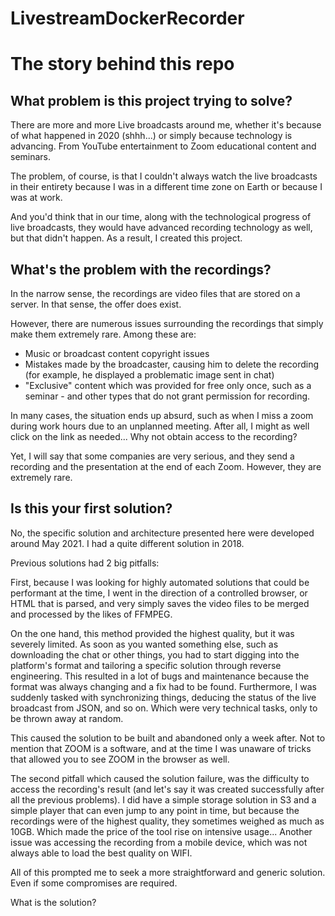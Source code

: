 # LivestreamDockerRecorder

# The story behind this repo

## What problem is this project trying to solve?

There are more and more Live broadcasts around me, whether it's because of what happened in 2020 (shhh...) or simply because technology is advancing. From YouTube entertainment to Zoom educational content and seminars.

The problem, of course, is that I couldn't always watch the live broadcasts in their entirety because I was in a different time zone on Earth or because I was at work.

And you'd think that in our time, along with the technological progress of live broadcasts, they would have advanced recording technology as well, but that didn't happen. As a result, I created this project.

## What's the problem with the recordings?

In the narrow sense, the recordings are video files that are stored on a server. In that sense, the offer does exist.

However, there are numerous issues surrounding the recordings that simply make them extremely rare. Among these are:
* Music or broadcast content copyright issues
* Mistakes made by the broadcaster, causing him to delete the recording (for example, he displayed a problematic image sent in chat)
* "Exclusive" content which was provided for free only once, such as a seminar - and other types that do not grant permission for recording.

In many cases, the situation ends up absurd, such as when I miss a zoom during work hours due to an unplanned meeting. After all, I might as well click on the link as needed... Why not obtain access to the recording?

Yet, I will say that some companies are very serious, and they send a recording and the presentation at the end of each Zoom. However, they are extremely rare.

## Is this your first solution?

No, the specific solution and architecture presented here were developed around May 2021. I had a quite different solution in 2018.

Previous solutions had 2 big pitfalls:

First, because I was looking for highly automated solutions that could be performant at the time, I went in the direction of a controlled browser, or HTML that is parsed, and very simply saves the video files to be merged and processed by the likes of FFMPEG.

On the one hand, this method provided the highest quality, but it was severely limited. As soon as you wanted something else, such as downloading the chat or other things, you had to start digging into the platform's format and tailoring a specific solution through reverse engineering. This resulted in a lot of bugs and maintenance because the format was always changing and a fix had to be found. Furthermore, I was suddenly tasked with synchronizing things, deducing the status of the live broadcast from JSON, and so on. Which were very technical tasks, only to be thrown away at random.

This caused the solution to be built and abandoned only a week after. Not to mention that ZOOM is a software, and at the time I was unaware of tricks that allowed you to see ZOOM in the browser as well.


The second pitfall which caused the solution failure, was the difficulty to access the recording's result (and let's say it was created successfully after all the previous problems). I did have a simple storage solution in S3 and a simple player that can even jump to any point in time, but because the recordings were of the highest quality, they sometimes weighed as much as 10GB. Which made the price of the tool rise on intensive usage... Another issue was accessing the recording from a mobile device, which was not always able to load the best quality on WIFI.

All of this prompted me to seek a more straightforward and generic solution. Even if some compromises are required.

What is the solution?


